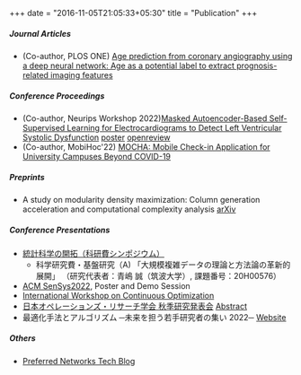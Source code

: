 +++
date = "2016-11-05T21:05:33+05:30"
title = "Publication"
+++

##### Journal Articles
* (Co-author, PLOS ONE) [Age prediction from coronary angiography using a deep neural network: Age as a potential label to extract prognosis-related imaging features](https://journals.plos.org/plosone/article?id=10.1371/journal.pone.0276928)

##### Conference Proceedings
* (Co-author, Neurips Workshop 2022)[Masked Autoencoder-Based Self-Supervised Learning for Electrocardiograms to Detect Left Ventricular Systolic Dysfunction](https://neurips.cc/Conferences/2022/ScheduleMultitrack?event=50017#wse-detail-60064) [poster](https://neurips.cc/media/PosterPDFs/NeurIPS%202022/60064.png?t=1669681561.7912426) [openreview](https://openreview.net/forum?id=gz7c2HIcub7)
* (Co-author, MobiHoc'22) [MOCHA: Mobile Check-in Application for University Campuses Beyond COVID-19](https://dl.acm.org/doi/proceedings/10.1145/3492866)

##### Preprints
* A study on modularity density maximization: Column generation acceleration and computational complexity analysis [arXiv](https://arxiv.org/abs/2206.10901)

##### Conference Presentations
* [統計科学の開拓（科研費シンポジウム）](http://stat.w3.kanazawa-u.ac.jp/ksympo22.html)
    - 科学研究費・基盤研究（A) 「大規模複雑データの理論と方法論の革新的展開」 （研究代表者：青嶋 誠（筑波大学）, 課題番号：20H00576）
* [ACM SenSys2022](http://sensys.acm.org/2022/), Poster and Demo Session
* [International Workshop on Continuous Optimization](http://www.opt.c.titech.ac.jp/DecemberWorkshop/#speakers)
* [日本オペレーションズ・リサーチ学会 秋季研究発表会](https://orsj.org/nc2022f/programpage)  [Abstract](https://orsj.org/wp-content/nc-abstract/nc2022f/2022f-1-A-2.pdf)
* 最適化手法とアルゴリズム ─未来を担う若手研究者の集い 2022─ [Website](http://trout.math.cst.nihon-u.ac.jp/~ito.m/soma/wakate22.html) 

##### Others
* [Preferred Networks Tech Blog](https://tech.preferred.jp/ja/blog/数値シミュレーションデータの低次元潜在空間に/)